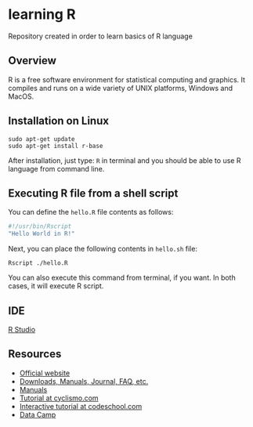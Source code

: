 # learning R
Repository created in order to learn basics of R language

Overview
--------
R is a free software environment for statistical computing and graphics. It compiles and runs on a wide variety of UNIX platforms, Windows and MacOS.

Installation on Linux
---------------------

```
sudo apt-get update
sudo apt-get install r-base
```

After installation, just type: `R` in terminal and you should be able to use R language from command line.

Executing R file from a shell script
------------------------------------

You can define the `hello.R` file contents as follows:

```R
#!/usr/bin/Rscript
"Hello World in R!"
```

Next, you can place the following contents in `hello.sh` file:

`Rscript ./hello.R`

You can also execute this command from terminal, if you want. In both cases, it will execute R script.

IDE
---

[R Studio](http://www.rstudio.com/)

Resources
---------
- [Official website](http://www.r-project.org/)
- [Downloads, Manuals, Journal, FAQ, etc.](http://r.meteo.uni.wroc.pl/)
- [Manuals](http://r.meteo.uni.wroc.pl/manuals.html)
- [Tutorial at cyclismo.com](http://www.cyclismo.org/tutorial/R/)
- [Interactive tutorial at codeschool.com](http://tryr.codeschool.com/)
- [Data Camp](https://www.datacamp.com/)

